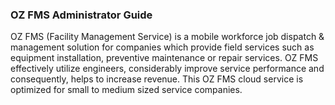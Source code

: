 ### OZ FMS Administrator Guide

OZ FMS \(Facility Management Service\) is a mobile workforce job dispatch & management solution for companies which provide field services such as equipment installation, preventive maintenance or repair services. OZ FMS effectively utilize engineers, considerably improve service performance and consequently, helps to increase revenue. This OZ FMS cloud service is optimized for small to medium sized service companies.

